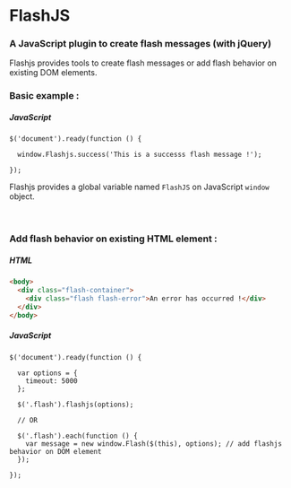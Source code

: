 # FlashJS
### A JavaScript plugin to create flash messages (with jQuery)
Flashjs provides tools to create flash messages or add flash behavior on existing DOM elements.

### Basic example :
##### JavaScript
```JS
$('document').ready(function () {

  window.Flashjs.success('This is a successs flash message !');

});
```
Flashjs provides a global variable named `FlashJS` on JavaScript `window` object.
<br>
<br>
<br>
### Add flash behavior on existing HTML element :
##### HTML
```HTML
<body>
  <div class="flash-container">
    <div class="flash flash-error">An error has occurred !</div>
  </div>
</body>
```

##### JavaScript
```JS
$('document').ready(function () {

  var options = {
    timeout: 5000
  };

  $('.flash').flashjs(options);

  // OR

  $('.flash').each(function () {
    var message = new window.Flash($(this), options); // add flashjs behavior on DOM element
  });

});
```

